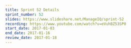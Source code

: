 ```yaml
---
title: Sprint 52 Details
sprint_number: 52
slides: https://www.slideshare.net/ManageIQ/sprint-52
recording: https://www.youtube.com/watch?v=eVuhBZ53SP0
start_date: 2017-01-03
end_date: 2017-01-16
review_date: 2017-01-18
---
```

